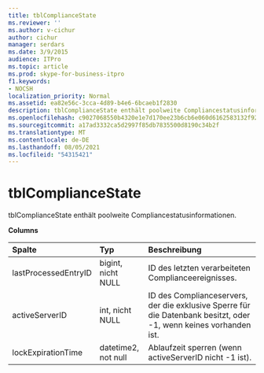 ```yaml
---
title: tblComplianceState
ms.reviewer: ''
ms.author: v-cichur
author: cichur
manager: serdars
ms.date: 3/9/2015
audience: ITPro
ms.topic: article
ms.prod: skype-for-business-itpro
f1.keywords:
- NOCSH
localization_priority: Normal
ms.assetid: ea82e56c-3cca-4d89-b4e6-6bcaeb1f2830
description: tblComplianceState enthält poolweite Compliancestatusinformationen.
ms.openlocfilehash: c9027068550b4320e1e7d170ee23b6cb6e060d6162583132f927c720c09d6ebe
ms.sourcegitcommit: a17ad3332ca5d2997f85db7835500d8190c34b2f
ms.translationtype: MT
ms.contentlocale: de-DE
ms.lasthandoff: 08/05/2021
ms.locfileid: "54315421"
---
```

# <a name="tblcompliancestate"></a>tblComplianceState
 
tblComplianceState enthält poolweite Compliancestatusinformationen.
  
**Columns**

|**Spalte**|**Typ**|**Beschreibung**|
|:-----|:-----|:-----|
|lastProcessedEntryID  <br/> |bigint, nicht NULL  <br/> |ID des letzten verarbeiteten Complianceereignisses.  <br/> |
|activeServerID  <br/> |int, nicht NULL  <br/> |ID des Complianceservers, der die exklusive Sperre für die Datenbank besitzt, oder -1, wenn keines vorhanden ist.  <br/> |
|lockExpirationTime  <br/> |datetime2, not null  <br/> |Ablaufzeit sperren (wenn activeServerID nicht -1 ist).  <br/> |
   


